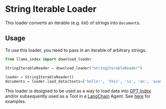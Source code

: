 # String Iterable Loader

This loader converts an iterable (e.g. list) of strings into `Document`s.

## Usage

To use this loader, you need to pass in an iterable of arbitrary strings.

```python
from llama_index import download_loader

StringIterableReader = download_loader("StringIterableReader")

loader = StringIterableReader()
documents = loader.load_data(texts=['hello!', 'this', 'is', 'an', 'example'])
```

This loader is designed to be used as a way to load data into [GPT Index](https://github.com/jerryjliu/gpt_index/tree/main/gpt_index) and/or subsequently used as a Tool in a [LangChain](https://github.com/hwchase17/langchain) Agent. See [here](https://github.com/emptycrown/llama-hub/tree/main) for examples.
